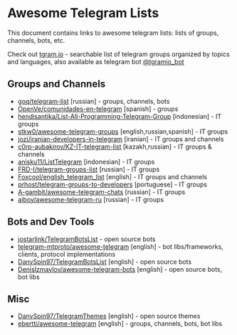 # Awesome Telegram Lists
This document contains links to awesome telegram lists: lists of groups, channels, bots, etc.

Check out [tgram.io](http://tgram.io) - searchable list of telegram groups organized by topics and languages, also available as telegram bot [@tgramio_bot](https://t.me/tgramio_bot)

## Groups and Channels
* [goq/telegram-list](https://github.com/goq/telegram-list) [russian] - groups, channels, bots
* [OpenVe/comunidades-en-telegram](https://github.com/OpenVE/comunidades-en-telegram) [spanish] - groups
* [hendisantika/List-All-Programming-Telegram-Group](https://github.com/hendisantika/List-All-Programming-Telegram-Group)  [indonesian] - IT groups
* [stkw0/awesome-telegram-groups](https://github.com/stkw0/awesome-telegram-groups) [english,russian,spanish] - IT groups
* [jozi/iranian-developers-in-telegram](https://github.com/jozi/iranian-developers-in-telegram) [iranian] - IT groups and channels
* [c0rp-aubakirov/KZ-IT-telegram-list](https://github.com/c0rp-aubakirov/KZ-IT-telegram-list) [kazakh,russian] - IT groups & channels
* [anisku11/ListTelegram](https://github.com/anisku11/ListTelegram) [indonesian] - IT groups
* [FRD-I/telegram-groups-list](https://github.com/FRD-I/telegram-groups-list) [russian] - IT groups
* [Foxcool/english_telegram_list](https://github.com/Foxcool/english_telegram_list) [english] - IT groups and channels
* [prhost/telegram-groups-to-developers](https://github.com/prhost/telegram-groups-to-developers) [portuguese] - IT groups
* [A-gambit/awesome-telegram-chats](https://github.com/A-gambit/awesome-telegram-chats) [russian] - IT groups
* [aiboy/awesome-telegram-ru](https://github.com/aiboy/awesome-telegram-ru) [russian] - IT groups

## Bots and Dev Tools

* [jostarlink/TelegramBotsList](https://github.com/jostarlink/TelegramBotsList) - open source bots
* [telegram-mtproto/awesome-telegram](https://github.com/telegram-mtproto/awesome-telegram) [english] - bot libs/frameworks, clients, protocol implementations
* [DanySpin97/TelegramBotsList](https://github.com/DanySpin97/TelegramBotsList) [english] - open source bots
* [DenisIzmaylov/awesome-telegram-bots](https://github.com/DenisIzmaylov/awesome-telegram-bots) [english] - open source bots, bot libs

## Misc

* [DanySpin97/TelegramThemes](https://github.com/DanySpin97/TelegramThemes) [english] - open source themes
* [ebertti/awesome-telegram](https://github.com/ebertti/awesome-telegram) [english] - groups, channels, bots, bot libs
